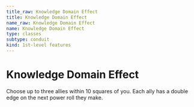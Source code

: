 ```yaml
---
title_raw: Knowledge Domain Effect
title: Knowledge Domain Effect
name_raw: Knowledge Domain Effect
name: Knowledge Domain Effect
type: classes
subtype: conduit
kind: 1st-level features
---
```


# Knowledge Domain Effect

Choose up to three allies within 10 squares of you. Each ally has a double edge on the next power roll they make.
